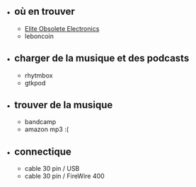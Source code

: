 - ## où en trouver
	- [Elite Obsolete Electronics](https://eoe.works/collections/refurbished-apple-ipod-4th-generation-monochrome-2004/products/ipod-classic-4th-monochrome-tarkan-iflash-1300mah-new-refurbished?variant=39980737986697)
	- leboncoin
- ## charger de la musique et des podcasts
	- rhytmbox
	- gtkpod
- ## trouver de la musique
	- bandcamp
	- amazon mp3 :(
- ## connectique
	- cable 30 pin / USB
	- cable 30 pin / FireWire 400